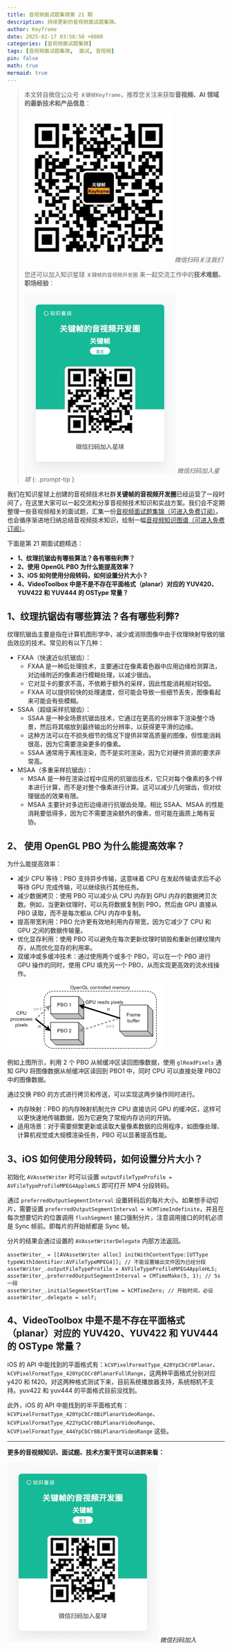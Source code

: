 ```yaml
---
title: 音视频面试题集锦第 21 期
description: 持续更新的音视频面试题集锦。
author: Keyframe
date: 2025-02-17 03:58:58 +0800
categories: [音视频面试题集锦]
tags: [音视频面试题集锦,  面试, 音视频]
pin: false
math: true
mermaid: true
---
```


> 本文转自微信公众号 `关键帧Keyframe`，推荐您关注来获取**音视频、AI 领域的最新技术和产品信息**：
>
>![微信公众号](assets/img/keyframe-mp.jpg)
>_微信扫码关注我们_
>
>您还可以加入知识星球 `关键帧的音视频开发圈` 来一起交流工作中的**技术难题、职场经验**：
>
>![知识星球](assets/img/keyframe-zsxq.png)
>_微信扫码加入星球_
{: .prompt-tip }


我们在知识星球上创建的音视频技术社群**关键帧的音视频开发圈**已经运营了一段时间了，在这里大家可以一起交流和分享音视频技术知识和实战方案。我们会不定期整理一些音视频相关的面试题，汇集一份[音视频面试题集锦（可进入免费订阅）](https://mp.weixin.qq.com/mp/appmsgalbum?__biz=MjM5MTkxOTQyMQ==&action=getalbum&album_id=2380776196751425539#wechat_redirect)。也会循序渐进地归纳总结音视频技术知识，绘制一幅[音视频知识图谱（可进入免费订阅）](https://mp.weixin.qq.com/mp/appmsgalbum?__biz=MjM5MTkxOTQyMQ==&action=getalbum&album_id=2349658423078092802#wechat_redirect)。



下面是第 21 期面试题精选：


- **1、纹理抗锯齿有哪些算法？各有哪些利弊？**
- **2、使用 OpenGL PBO 为什么能提高效率？**
- **3、iOS 如何使用分段转码，如何设置分片大小？**
- **4、VideoToolbox 中是不是不存在平面格式（planar）对应的 YUV420、YUV422 和 YUV444 的 OSType 常量？**



## 1、纹理抗锯齿有哪些算法？各有哪些利弊?

纹理抗锯齿主要是指在计算机图形学中，减少或消除图像中由于纹理映射导致的锯齿效应的技术。常见的有以下几种：

- FXAA（快速近似抗锯齿）：
	- FXAA 是一种后处理技术，主要通过在像素着色器中应用边缘检测算法，对边缘附近的像素进行模糊处理，以减少锯齿。
	- 它对显卡的要求不高，不依赖于额外的采样，因此性能消耗相对较低。
	- FXAA 可以提供较快的处理速度，但可能会导致一些细节丢失，图像看起来可能会有些模糊。
- SSAA（超级采样抗锯齿）：
	- SSAA 是一种全场景抗锯齿技术，它通过在更高的分辨率下渲染整个场景，然后将其缩放到最终输出的分辨率，以获得更平滑的边缘。
	- 这种方法可以在不损失细节的情况下提供非常高质量的图像，但性能消耗很高，因为它需要渲染更多的像素。
	- SSAA 通常用于离线渲染，而不是实时渲染，因为它对硬件资源的要求非常高。
- MSAA（多重采样抗锯齿）：
	- MSAA 是一种在渲染过程中应用的抗锯齿技术，它只对每个像素的多个样本进行计算，而不是对整个像素进行计算。这可以减少几何锯齿，但对纹理锯齿的效果有限。
	- MSAA 主要针对多边形边缘进行抗锯齿处理。相比 SSAA、MSAA 的性能消耗要低得多，因为它不需要渲染额外的像素，但可能在画质上略有妥协。





## 2、 使用 OpenGL PBO 为什么能提高效率？

为什么能提高效率：

- 减少 CPU 等待：PBO 支持异步传输，这意味着 CPU 在发起传输请求后不必等待 GPU 完成传输，可以继续执行其他任务。
- 减少数据拷贝：使用 PBO 可以减少从 CPU 内存到 GPU 内存的数据拷贝次数。例如，当更新纹理时，可以先将数据复制到 PBO，然后由 GPU 直接从 PBO 读取，而不是每次都从 CPU 内存中复制。
- 提高带宽利用：PBO 允许更有效地利用内存带宽，因为它减少了 CPU 和 GPU 之间的数据传输量。
- 优化显存利用：使用 PBO 可以避免在每次更新纹理时销毁和重新创建纹理内存，从而优化显存的利用率。
- 双缓冲或多缓冲技术：通过使用两个或多个 PBO，可以在一个 PBO 进行 GPU 操作的同时，使用 CPU 填充另一个 PBO，从而实现更高效的流水线操作。

![双 PBO](assets/resource/av-interview-qa/pbo.png "双 PBO")

例如上图所示，利用 2 个 PBO 从帧缓冲区读回图像数据，使用 `glReadPixels` 通知 GPU 将图像数据从帧缓冲区读回到 PBO1 中，同时 CPU 可以直接处理 PBO2 中的图像数据。

通过交换 PBO 的方式进行拷贝和传送，可以实现这两步操作同时进行。

- 内存映射：PBO 的内存映射机制允许 CPU 直接访问 GPU 的缓冲区，这样可以更快速地传输数据，因为它避免了常规内存访问的开销。
- 适用场景：对于需要频繁更新或读取大量像素数据的应用程序，如图像处理、计算机视觉或大规模渲染任务，PBO 可以显著提高性能。



## 3、iOS 如何使用分段转码，如何设置分片大小？


初始化 `AVAssetWriter` 时可以设置 `outputFileTypeProfile = AVFileTypeProfileMPEG4AppleHLS` 即可打开 MP4 分段转码。

通过 `preferredOutputSegmentInterval` 设置转码后的每片大小。如果想手动切片，需要设置 `preferredOutputSegmentInterval = kCMTimeIndefinite`，并且在每次想要切片的位置调用 `flushSegment` 接口强制分片，注意调用接口的时机必须是 Sync 帧前。即每片的开始帧都是 Sync 帧。

分片的结果会通过设置的 `AVAssetWriterDelegate` 内部方法返回。

```objc
assetWriter_ = [[AVAssetWriter alloc] initWithContentType:[UTType typeWithIdentifier:AVFileTypeMPEG4]]; // 不能设置输出文件因为已经分段
assetWriter_.outputFileTypeProfile = AVFileTypeProfileMPEG4AppleHLS; 
assetWriter_.preferredOutputSegmentInterval = CMTimeMake(5, 1); // 5s 一段
assetWriter_.initialSegmentStartTime = kCMTimeZero; // 开始时间，必设
assetWriter_.delegate = self; 
```


## 4、VideoToolbox 中是不是不存在平面格式（planar）对应的 YUV420、YUV422 和 YUV444 的 OSType 常量？

iOS 的 API 中能找到的平面格式有：`kCVPixelFormatType_420YpCbCr8Planar`、`kCVPixelFormatType_420YpCbCr8PlanarFullRange`，这两种平面格式分别对应 y420 和 f420。对这两种格式测试下来，目前系统播放器支持，系统相机不支持。yuv422 和 yuv444 的平面格式目前没找到。


此外，iOS 的 API 中能找到的半平面格式有：`kCVPixelFormatType_420YpCbCr8BiPlanarVideoRange`、`kCVPixelFormatType_422YpCbCr8BiPlanarVideoRange`、`kCVPixelFormatType_444YpCbCr8BiPlanarVideoRange` 这些。





---

**更多的音视频知识、面试题、技术方案干货可以进群来看：**

![微信扫码加入](assets/img/keyframe-zsxq.png)
_微信扫码加入_






